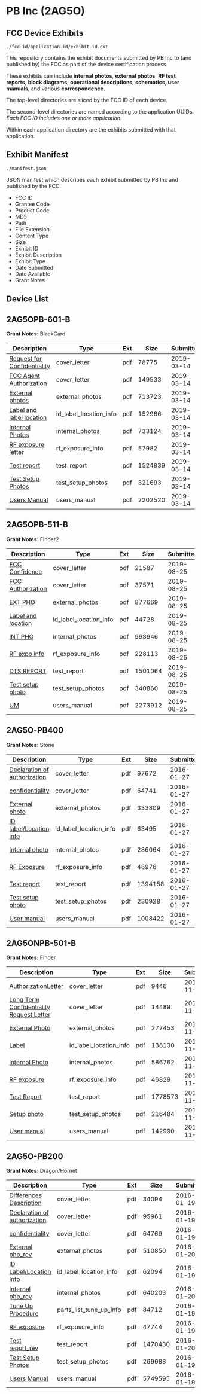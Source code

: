 # PB Inc (2AG5O)
## FCC Device Exhibits

```
./fcc-id/application-id/exhibit-id.ext
```

This repository contains the exhibit documents submitted by PB Inc to (and published by) the FCC as part of the device certification process.

These exhibits can include **internal photos**, **external photos**, **RF test reports**, **block diagrams**, **operational descriptions**, **schematics**, **user manuals**, and various **correspondence**.

The top-level directories are sliced by the FCC ID of each device.

The second-level directories are named according to the application UUIDs. *Each FCC ID includes one or more application.*

Within each application directory are the exhibits submitted with that application. 

## Exhibit Manifest

```
./manifest.json
```

JSON manifest which describes each exhibit submitted by PB Inc and published by the FCC.

- FCC ID
- Grantee Code
- Product Code
- MD5
- Path
- File Extension
- Content Type
- Size
- Exhibit ID
- Exhibit Description
- Exhibit Type
- Date Submitted
- Date Available
- Grant Notes

## Device List
## 2AG5OPB-601-B
**Grant Notes:** BlackCard

| Description | Type | Ext | Size | Submitted | Available |
| ----------- | ---- | --- | ---- | --------- | --------- |
| [Request for Confidentiality](2AG5OPB-601-B/db05f22ab145abc94efc2b69e907d95b/4200900.pdf) | cover_letter | pdf | 78775 | 2019-03-14 | 2019-03-14 |
| [FCC Agent Authorization](2AG5OPB-601-B/db05f22ab145abc94efc2b69e907d95b/4200901.pdf) | cover_letter | pdf | 149533 | 2019-03-14 | 2019-03-14 |
| [External photos](2AG5OPB-601-B/db05f22ab145abc94efc2b69e907d95b/4200902.pdf) | external_photos | pdf | 713723 | 2019-03-14 | 2019-03-14 |
| [Label and label location](2AG5OPB-601-B/db05f22ab145abc94efc2b69e907d95b/4200904.pdf) | id_label_location_info | pdf | 152966 | 2019-03-14 | 2019-03-14 |
| [Internal Photos](2AG5OPB-601-B/db05f22ab145abc94efc2b69e907d95b/4200903.pdf) | internal_photos | pdf | 733124 | 2019-03-14 | 2019-03-14 |
| [RF exposure letter](2AG5OPB-601-B/db05f22ab145abc94efc2b69e907d95b/4200916.pdf) | rf_exposure_info | pdf | 57982 | 2019-03-14 | 2019-03-14 |
| [Test report](2AG5OPB-601-B/db05f22ab145abc94efc2b69e907d95b/4200915.pdf) | test_report | pdf | 1524839 | 2019-03-14 | 2019-03-14 |
| [Test Setup Photos](2AG5OPB-601-B/db05f22ab145abc94efc2b69e907d95b/4200907.pdf) | test_setup_photos | pdf | 321693 | 2019-03-14 | 2019-03-14 |
| [Users Manual](2AG5OPB-601-B/db05f22ab145abc94efc2b69e907d95b/4200908.pdf) | users_manual | pdf | 2202520 | 2019-03-14 | 2019-03-14 |
## 2AG5OPB-511-B
**Grant Notes:** Finder2

| Description | Type | Ext | Size | Submitted | Available |
| ----------- | ---- | --- | ---- | --------- | --------- |
| [FCC Confidence](2AG5OPB-511-B/d91a1c071d5b0bd78b23f0e80fbca95b/4412503.pdf) | cover_letter | pdf | 21587 | 2019-08-25 | 2019-08-25 |
| [FCC Authorization](2AG5OPB-511-B/d91a1c071d5b0bd78b23f0e80fbca95b/4412504.pdf) | cover_letter | pdf | 37571 | 2019-08-25 | 2019-08-25 |
| [EXT PHO](2AG5OPB-511-B/d91a1c071d5b0bd78b23f0e80fbca95b/4412505.pdf) | external_photos | pdf | 877669 | 2019-08-25 | 2019-08-25 |
| [Label and location](2AG5OPB-511-B/d91a1c071d5b0bd78b23f0e80fbca95b/4412507.pdf) | id_label_location_info | pdf | 44728 | 2019-08-25 | 2019-08-25 |
| [INT PHO](2AG5OPB-511-B/d91a1c071d5b0bd78b23f0e80fbca95b/4412506.pdf) | internal_photos | pdf | 998946 | 2019-08-25 | 2019-08-25 |
| [RF expo info](2AG5OPB-511-B/d91a1c071d5b0bd78b23f0e80fbca95b/4412512.pdf) | rf_exposure_info | pdf | 228113 | 2019-08-25 | 2019-08-25 |
| [DTS REPORT](2AG5OPB-511-B/d91a1c071d5b0bd78b23f0e80fbca95b/4412511.pdf) | test_report | pdf | 1501064 | 2019-08-25 | 2019-08-25 |
| [Test setup photo](2AG5OPB-511-B/d91a1c071d5b0bd78b23f0e80fbca95b/4412510.pdf) | test_setup_photos | pdf | 340860 | 2019-08-25 | 2019-08-25 |
| [UM](2AG5OPB-511-B/d91a1c071d5b0bd78b23f0e80fbca95b/4412513.pdf) | users_manual | pdf | 2273912 | 2019-08-25 | 2019-08-25 |
## 2AG5O-PB400
**Grant Notes:** Stone

| Description | Type | Ext | Size | Submitted | Available |
| ----------- | ---- | --- | ---- | --------- | --------- |
| [Declaration of authorization](2AG5O-PB400/bae1209d606033ad6022b8e8a388b008/2885406.pdf) | cover_letter | pdf | 97672 | 2016-01-27 | 2016-01-28 |
| [confidentiality](2AG5O-PB400/bae1209d606033ad6022b8e8a388b008/2885407.pdf) | cover_letter | pdf | 64741 | 2016-01-27 | 2016-01-28 |
| [External photo](2AG5O-PB400/bae1209d606033ad6022b8e8a388b008/2885397.pdf) | external_photos | pdf | 333809 | 2016-01-27 | 2016-01-28 |
| [ID label/Location info](2AG5O-PB400/bae1209d606033ad6022b8e8a388b008/2885395.pdf) | id_label_location_info | pdf | 63495 | 2016-01-27 | 2016-01-28 |
| [Internal photo	](2AG5O-PB400/bae1209d606033ad6022b8e8a388b008/2885398.pdf) | internal_photos | pdf | 286064 | 2016-01-27 | 2016-01-28 |
| [RF Exposure](2AG5O-PB400/bae1209d606033ad6022b8e8a388b008/2885401.pdf) | rf_exposure_info | pdf | 48976 | 2016-01-27 | 2016-01-28 |
| [Test report](2AG5O-PB400/bae1209d606033ad6022b8e8a388b008/2885400.pdf) | test_report | pdf | 1394158 | 2016-01-27 | 2016-01-28 |
| [Test setup photo](2AG5O-PB400/bae1209d606033ad6022b8e8a388b008/2885396.pdf) | test_setup_photos | pdf | 230928 | 2016-01-27 | 2016-01-28 |
| [User manual](2AG5O-PB400/bae1209d606033ad6022b8e8a388b008/2885399.pdf) | users_manual | pdf | 1008422 | 2016-01-27 | 2016-01-28 |
## 2AG5ONPB-501-B
**Grant Notes:** Finder

| Description | Type | Ext | Size | Submitted | Available |
| ----------- | ---- | --- | ---- | --------- | --------- |
| [AuthorizationLetter](2AG5ONPB-501-B/87f8416ca93bdb838ce6aa9c80138c6f/3192364.pdf) | cover_letter | pdf | 9446 | 2016-11-10 | 2016-11-10 |
| [Long Term Confidentiality Request Letter](2AG5ONPB-501-B/87f8416ca93bdb838ce6aa9c80138c6f/3192367.pdf) | cover_letter | pdf | 14489 | 2016-11-10 | 2016-11-10 |
| [External Photo](2AG5ONPB-501-B/87f8416ca93bdb838ce6aa9c80138c6f/3192370.pdf) | external_photos | pdf | 277453 | 2016-11-10 | 2016-11-10 |
| [Label](2AG5ONPB-501-B/87f8416ca93bdb838ce6aa9c80138c6f/3192366.pdf) | id_label_location_info | pdf | 138130 | 2016-11-10 | 2016-11-10 |
| [internal Photo](2AG5ONPB-501-B/87f8416ca93bdb838ce6aa9c80138c6f/3192372.pdf) | internal_photos | pdf | 586762 | 2016-11-10 | 2016-11-10 |
| [RF exposure](2AG5ONPB-501-B/87f8416ca93bdb838ce6aa9c80138c6f/3192373.pdf) | rf_exposure_info | pdf | 46829 | 2016-11-10 | 2016-11-10 |
| [Test Report](2AG5ONPB-501-B/87f8416ca93bdb838ce6aa9c80138c6f/3192371.pdf) | test_report | pdf | 1778573 | 2016-11-10 | 2016-11-10 |
| [Setup photo](2AG5ONPB-501-B/87f8416ca93bdb838ce6aa9c80138c6f/3192369.pdf) | test_setup_photos | pdf | 216484 | 2016-11-10 | 2016-11-10 |
| [User manual](2AG5ONPB-501-B/87f8416ca93bdb838ce6aa9c80138c6f/3192375.pdf) | users_manual | pdf | 142990 | 2016-11-10 | 2016-11-10 |
## 2AG5O-PB200
**Grant Notes:** Dragon/Hornet

| Description | Type | Ext | Size | Submitted | Available |
| ----------- | ---- | --- | ---- | --------- | --------- |
| [Differences Description](2AG5O-PB200/385fda32d4eeee0bc822a9d8e1978d3f/2877206.pdf) | cover_letter | pdf | 34094 | 2016-01-19 | 2016-01-20 |
| [Declaration of authorization](2AG5O-PB200/385fda32d4eeee0bc822a9d8e1978d3f/2877207.pdf) | cover_letter | pdf | 95961 | 2016-01-19 | 2016-01-20 |
| [confidentiality](2AG5O-PB200/385fda32d4eeee0bc822a9d8e1978d3f/2877208.pdf) | cover_letter | pdf | 64769 | 2016-01-19 | 2016-01-20 |
| [External pho_rev](2AG5O-PB200/385fda32d4eeee0bc822a9d8e1978d3f/2877980.pdf) | external_photos | pdf | 510850 | 2016-01-20 | 2016-01-20 |
| [ID Label/Location Info](2AG5O-PB200/385fda32d4eeee0bc822a9d8e1978d3f/2877199.pdf) | id_label_location_info | pdf | 62094 | 2016-01-19 | 2016-01-20 |
| [Internal pho_rev](2AG5O-PB200/385fda32d4eeee0bc822a9d8e1978d3f/2877981.pdf) | internal_photos | pdf | 640203 | 2016-01-20 | 2016-01-20 |
| [Tune Up Procedure](2AG5O-PB200/385fda32d4eeee0bc822a9d8e1978d3f/2877197.pdf) | parts_list_tune_up_info | pdf | 84712 | 2016-01-19 | 2016-01-20 |
| [RF exposure](2AG5O-PB200/385fda32d4eeee0bc822a9d8e1978d3f/2877205.pdf) | rf_exposure_info | pdf | 47744 | 2016-01-19 | 2016-01-20 |
| [Test report_rev](2AG5O-PB200/385fda32d4eeee0bc822a9d8e1978d3f/2877982.pdf) | test_report | pdf | 1470430 | 2016-01-20 | 2016-01-20 |
| [Test Setup Photos](2AG5O-PB200/385fda32d4eeee0bc822a9d8e1978d3f/2877200.pdf) | test_setup_photos | pdf | 269688 | 2016-01-19 | 2016-01-20 |
| [Users Manual](2AG5O-PB200/385fda32d4eeee0bc822a9d8e1978d3f/2877203.pdf) | users_manual | pdf | 5749595 | 2016-01-19 | 2016-01-20 |
